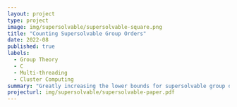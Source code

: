 ```yaml
---
layout: project
type: project
image: img/supersolvable/supersolvable-square.png
title: "Counting Supersolvable Group Orders"
date: 2022-08
published: true
labels:
  - Group Theory
  - C
  - Multi-threading
  - Cluster Computing
summary: "Greatly increasing the lower bounds for supersolvable group orders via multi-threading and cluster computing."
projecturl: img/supersolvable/supersolvable-paper.pdf
---
```


